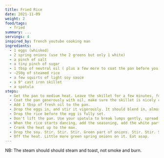 ```yaml
---
title: Fried Rice
date: 2021-11-09
weight: 2
food/tags:
  - fried
summary: ...
servings: 4
inspired_by: french youtube cooking man
ingredients:
  - 1 eggs (whisked)
  - 2 spring onions (use the 2 greens but only 1 white)
  - a pinch of salt
  - a tiny pinch of sugar
  - 1 tbsp of neutral oil ( plus a few more to coat the pan before you start)
  - ~250g of steamed rice
  - a few squirts of light soy sauce
  - a 9" cast iron skillet
  - a spatula
steps:
  - Get the pan to medium heat. Leave the skillet for a few minutes, for it to accumulate heat.
  - Coat the pan generously with oil, make sure the skillet is nicely coated. Get that oil out in a container to reuse for that same purpose later.
  - Add 1 tbsp of fresh oil to the pan.
  - Drop the eggs in, and stir it vigorously. It should blend in, almost emulsify with the oil in the pan.
  - Drop the rice before the egg is fully set.
  - Don't lift the pan. Use your spatula to break lumps gently, spread the rice, and then flip it on itself. Repeat.
  - When the rice starts dancing, add the seasoning, add the white part of the onions. Stir a little.
  - Crank the heat up to the max.
  - Drop the soy. Stir. Stir. Stir. Green part of onions. Stir. Stir. Stir. No more than a minute total.
  - Off the heat. Little more green spring onions on it. Eat asap.
---
```

NB: The steam should should steam and toast, not smoke and burn.
